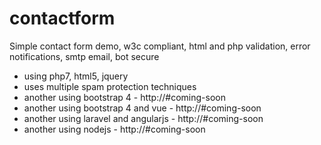 # contactform

Simple contact form demo, w3c compliant, html and php validation, error notifications, smtp email, bot secure
* using php7, html5, jquery
* uses multiple spam protection techniques
* another using bootstrap 4 - http://#coming-soon
* another using bootstrap 4 and vue - http://#coming-soon
* another using laravel and angularjs - http://#coming-soon
* another using nodejs - http://#coming-soon
